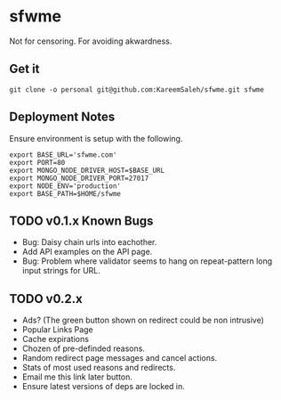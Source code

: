 sfwme
=====

Not for censoring. For avoiding akwardness.

Get it
------

`git clone -o personal git@github.com:KareemSaleh/sfwme.git sfwme`

Deployment Notes
----------------

Ensure environment is setup with the following.
```
export BASE_URL='sfwme.com'
export PORT=80
export MONGO_NODE_DRIVER_HOST=$BASE_URL
export MONGO_NODE_DRIVER_PORT=27017
export NODE_ENV='production'
export BASE_PATH=$HOME/sfwme
```

TODO v0.1.x Known Bugs
------------------
* Bug: Daisy chain urls into eachother.
* Add API examples on the API page.
* Bug: Problem where validator seems to hang on repeat-pattern long input strings for URL.

TODO v0.2.x
-------

* Ads? (The green button shown on redirect could be non intrusive)
* Popular Links Page
* Cache expirations
* Chozen of pre-definded reasons.
* Random redirect page messages and cancel actions.
* Stats of most used reasons and redirects.
* Email me this link later button.
* Ensure latest versions of deps are locked in.
